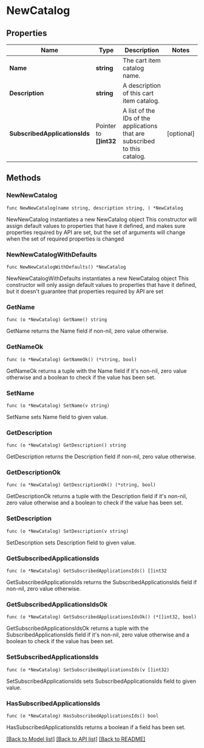 # NewCatalog

## Properties

Name | Type | Description | Notes
------------ | ------------- | ------------- | -------------
**Name** | **string** | The cart item catalog name. | 
**Description** | **string** | A description of this cart item catalog. | 
**SubscribedApplicationsIds** | Pointer to **[]int32** | A list of the IDs of the applications that are subscribed to this catalog. | [optional] 

## Methods

### NewNewCatalog

`func NewNewCatalog(name string, description string, ) *NewCatalog`

NewNewCatalog instantiates a new NewCatalog object
This constructor will assign default values to properties that have it defined,
and makes sure properties required by API are set, but the set of arguments
will change when the set of required properties is changed

### NewNewCatalogWithDefaults

`func NewNewCatalogWithDefaults() *NewCatalog`

NewNewCatalogWithDefaults instantiates a new NewCatalog object
This constructor will only assign default values to properties that have it defined,
but it doesn't guarantee that properties required by API are set

### GetName

`func (o *NewCatalog) GetName() string`

GetName returns the Name field if non-nil, zero value otherwise.

### GetNameOk

`func (o *NewCatalog) GetNameOk() (*string, bool)`

GetNameOk returns a tuple with the Name field if it's non-nil, zero value otherwise
and a boolean to check if the value has been set.

### SetName

`func (o *NewCatalog) SetName(v string)`

SetName sets Name field to given value.


### GetDescription

`func (o *NewCatalog) GetDescription() string`

GetDescription returns the Description field if non-nil, zero value otherwise.

### GetDescriptionOk

`func (o *NewCatalog) GetDescriptionOk() (*string, bool)`

GetDescriptionOk returns a tuple with the Description field if it's non-nil, zero value otherwise
and a boolean to check if the value has been set.

### SetDescription

`func (o *NewCatalog) SetDescription(v string)`

SetDescription sets Description field to given value.


### GetSubscribedApplicationsIds

`func (o *NewCatalog) GetSubscribedApplicationsIds() []int32`

GetSubscribedApplicationsIds returns the SubscribedApplicationsIds field if non-nil, zero value otherwise.

### GetSubscribedApplicationsIdsOk

`func (o *NewCatalog) GetSubscribedApplicationsIdsOk() (*[]int32, bool)`

GetSubscribedApplicationsIdsOk returns a tuple with the SubscribedApplicationsIds field if it's non-nil, zero value otherwise
and a boolean to check if the value has been set.

### SetSubscribedApplicationsIds

`func (o *NewCatalog) SetSubscribedApplicationsIds(v []int32)`

SetSubscribedApplicationsIds sets SubscribedApplicationsIds field to given value.

### HasSubscribedApplicationsIds

`func (o *NewCatalog) HasSubscribedApplicationsIds() bool`

HasSubscribedApplicationsIds returns a boolean if a field has been set.


[[Back to Model list]](../README.md#documentation-for-models) [[Back to API list]](../README.md#documentation-for-api-endpoints) [[Back to README]](../README.md)


